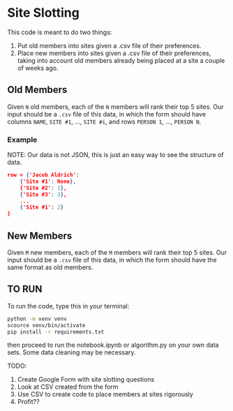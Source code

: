 # Site Slotting

This code is meant to do two things:

1. Put old members into sites given a .csv file of their preferences.
2. Place new members into sites given a .csv file of their preferences, taking into account old members already being placed at a site a couple of weeks ago.

## Old Members

Given `N` old members, each of the `N` members will rank their top 5 sites. Our input should be a `.csv` file of this data, in which the form should have columns `NAME`, `SITE #1`, ..., `SITE #i`, and rows `PERSON 1`, ..., `PERSON N`.

### Example

NOTE: Our data is not JSON, this is just an easy way to see the structure of data.

```json
row = {'Jacob Aldrich':
    {'Site #1': None},
    {'Site #2': 1},
    {'Site #3': 3},
    ...
    {'Site #i': 2}
}
```

## New Members

Given `M` new members, each of the `M` members will rank their top 5 sites. Our input should be a `.csv` file of this data, in which the form should have the same format as old members.

## TO RUN

To run the code, type this in your terminal:

```bash
python -m venv venv
scource venv/bin/activate
pip install -r requirements.txt
```

then proceed to run the notebook.ipynb or algorithm.py on your own data sets. Some data cleaning may be necessary.

TODO:

1. Create Google Form with site slotting questions
2. Look at CSV created from the form
3. Use CSV to create code to place members at sites rigorously
4. Profit??
